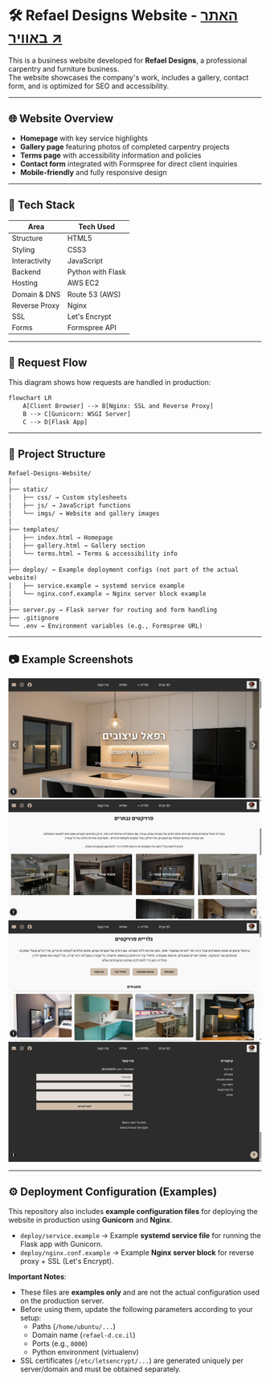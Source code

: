 # 🛠️ Refael Designs Website - [**האתר באוויר ↗**](https://refael-d.co.il)

This is a business website developed for **Refael Designs**, a professional carpentry and furniture business.  
The website showcases the company's work, includes a gallery, contact form, and is optimized for SEO and accessibility.

---

## 🌐 Website Overview

- **Homepage** with key service highlights
- **Gallery page** featuring photos of completed carpentry projects
- **Terms page** with accessibility information and policies
- **Contact form** integrated with Formspree for direct client inquiries
- **Mobile-friendly** and fully responsive design

---

## 🧱 Tech Stack

| Area            | Tech Used                               |
|-----------------|-----------------------------------------|
| Structure       | HTML5                                   |
| Styling         | CSS3                                    |
| Interactivity   | JavaScript                              |
| Backend         | Python with Flask                       |
| Hosting         | AWS EC2                                 |
| Domain & DNS    | Route 53 (AWS)                          |
| Reverse Proxy   | Nginx                                   |
| SSL             | Let's Encrypt                           |
| Forms           | Formspree API                           |

---

## 🔄 Request Flow

This diagram shows how requests are handled in production:

```mermaid
flowchart LR
    A[Client Browser] --> B[Nginx: SSL and Reverse Proxy]
    B --> C[Gunicorn: WSGI Server]
    C --> D[Flask App]
```

---

## 📂 Project Structure
```
Refael-Designs-Website/
│
├── static/
│   ├── css/ → Custom stylesheets
│   ├── js/ → JavaScript functions
│   └── imgs/ → Website and gallery images
│
├── templates/
│   ├── index.html → Homepage
│   ├── gallery.html → Gallery section
│   └── terms.html → Terms & accessibility info
│
├── deploy/ → Example deployment configs (not part of the actual website)
│   ├── service.example → systemd service example
│   └── nginx.conf.example → Nginx server block example
│
├── server.py → Flask server for routing and form handling
├── .gitignore
└── .env → Environment variables (e.g., Formspree URL)
```
---

## 📷 Example Screenshots
![Home-Page Screenshot](static/imgs/website-v2%20screenshots/homepage.png)
![Home-Page Gallery Screenshot](static/imgs/website-v2%20screenshots/home-gallery.png)
![Gallery-Page Screenshot](static/imgs/website-v2%20screenshots/gallery.png)
![Contact-Form Screenshot](static/imgs/website-v2%20screenshots/contact.png)

---

## ⚙️ Deployment Configuration (Examples)

This repository also includes **example configuration files** for deploying the website in production using **Gunicorn** and **Nginx**.

- `deploy/service.example` → Example **systemd service file** for running the Flask app with Gunicorn.  
- `deploy/nginx.conf.example` → Example **Nginx server block** for reverse proxy + SSL (Let's Encrypt).  

**Important Notes**:  
- These files are **examples only** and are not the actual configuration used on the production server.  
- Before using them, update the following parameters according to your setup:  
  - Paths (`/home/ubuntu/...`)  
  - Domain name (`refael-d.co.il`)  
  - Ports (e.g., `8000`)  
  - Python environment (virtualenv)  
- SSL certificates (`/etc/letsencrypt/...`) are generated uniquely per server/domain and must be obtained separately.
